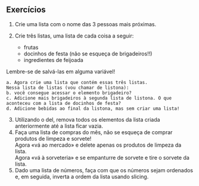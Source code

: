<h2>Exercícios</h2>

1. Crie uma lista com o nome das 3 pessoas mais próximas.
2. Crie três listas, uma lista de cada coisa a seguir:
  
   - frutas
   - docinhos de festa (não se esqueça de brigadeiros!!)
   - ingredientes de feijoada
  
Lembre-se de salvá-las em alguma variável!
 
    a. Agora crie uma lista que contém essas três listas.
    Nessa lista de listas (vou chamar de listona):
    b. você consegue acessar o elemento brigadeiro?
    c. Adicione mais brigadeiros à segunda lista de listona. O que aconteceu com a lista de docinhos de festa?
    d. Adicione bebidas ao final da listona, mas sem criar uma lista!
   
3. Utilizando o del, remova todos os elementos da lista criada anteriormente até a lista ficar vazia.
4. Faça uma lista de compras do mês, não se esqueça de comprar produtos de limpeza e sorvete!<br/>
Agora «vá ao mercado» e delete apenas os produtos de limpeza da lista.<br/>
Agora «vá à sorveteria» e se empanturre de sorvete e tire o sorvete da lista.<br/>
5. Dado uma lista de números, faça com que os números sejam ordenados e, em seguida, inverta a ordem da lista
usando slicing.

